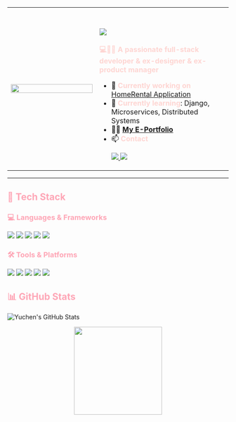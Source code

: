 <table>
  <tr>
    <td width="40%">
      <img src="https://github.com/user-attachments/assets/90d6c188-dca8-4333-a3d4-0fe77f8258be" width="100%" />
    </td>
    <td width="60%" align="left">
      <h1 align="left">
        <img src="https://readme-typing-svg.demolab.com?font=Fira+Code&size=24&pause=1000&color=FEA6B6&width=600&height=80&lines=Hi+👋,+I'm+Yuchen+(Olivia)+Kwong;Full-Stack+Developer;Ex-Designer+&+PM" />
      </h1>
      <p><strong><span style="color:#fed5d2;">💻👧🏻 A passionate full-stack developer & ex-designer & ex-product manager</span></strong></p>
      <ul>
        <li>🔭 <strong><span style="color:#fed5d2;">Currently working on</span></strong> <a href="https://github.com/Chihiro1998/HomeRentalsApplication">HomeRental Application</a></li>
        <li>🌱 <strong><span style="color:#fed5d2;">Currently learning</span></strong>: Django, Microservices, Distributed Systems</li>
        <li>👨‍💻 <strong><a href="https://yuchenportfolio-675f00ecafdf.herokuapp.com/">My E-Portfolio</a></strong></li>
        <li>📫 <strong><span style="color:#fed5d2;">Contact</span></strong><p align="left">
  <a href="mailto:kuangyuchen0301@gmail.com">
    <img src="https://img.shields.io/badge/Gmail-EA4335?style=for-the-badge&logo=gmail&logoColor=white" />
  </a>
  <a href="https://www.linkedin.com/in/your-linkedin">
    <img src="https://img.shields.io/badge/LinkedIn-0077B5?style=for-the-badge&logo=linkedin&logoColor=white" />
  </a>
</p></li>
      </ul>
    </td>
  </tr>
</table>

---

##  <span style="color:#fea6b6;">🚀 Tech Stack</span>
###  <span style="color:#fea6b6;">💻 Languages & Frameworks</span>
<p align="left">
  <img src="https://img.shields.io/badge/JavaScript-FFD700?style=for-the-badge&logo=javascript&logoColor=black" />
  <img src="https://img.shields.io/badge/React-61DAFB?style=for-the-badge&logo=react&logoColor=black" />
  <img src="https://img.shields.io/badge/Node.js-339933?style=for-the-badge&logo=node.js&logoColor=white" />
  <img src="https://img.shields.io/badge/Django-092E20?style=for-the-badge&logo=django&logoColor=white" />
  <img src="https://img.shields.io/badge/Tailwind%20CSS-FF69B4?style=for-the-badge&logo=tailwindcss&logoColor=white" />
</p>

### <span style="color:#fea6b6;">🛠️ Tools & Platforms</span>
<p align="left">
  <img src="https://img.shields.io/badge/Git-F05032?style=for-the-badge&logo=git&logoColor=white" />
  <img src="https://img.shields.io/badge/GitHub-181717?style=for-the-badge&logo=github&logoColor=white" />
  <img src="https://img.shields.io/badge/Docker-2496ED?style=for-the-badge&logo=docker&logoColor=white" />
  <img src="https://img.shields.io/badge/MongoDB-47A248?style=for-the-badge&logo=mongodb&logoColor=white" />
  <img src="https://img.shields.io/badge/PostgreSQL-316192?style=for-the-badge&logo=postgresql&logoColor=white" />
</p>



## <span style="color:#fea6b6;">📊 GitHub Stats</span>
![Yuchen's GitHub Stats](https://github-readme-stats.vercel.app/api?username=Chihiro1998&show_icons=true&theme=white&title_color=FEA6B6&text_color=606060&icon_color=FEA6B6&border_color=B0A8B9&hide_border=false)


<p align="center">
  <img src="https://github-readme-stats.vercel.app/api/top-langs/?username=Chihiro1998&layout=compact&theme=dracula" height="200px" />
</p>




